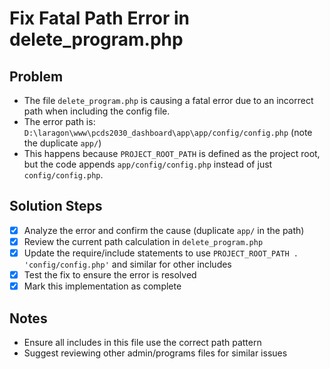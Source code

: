 # Fix Fatal Path Error in delete_program.php

## Problem
- The file `delete_program.php` is causing a fatal error due to an incorrect path when including the config file.
- The error path is: `D:\laragon\www\pcds2030_dashboard\app\app/config/config.php` (note the duplicate `app/`)
- This happens because `PROJECT_ROOT_PATH` is defined as the project root, but the code appends `app/config/config.php` instead of just `config/config.php`.

## Solution Steps
- [x] Analyze the error and confirm the cause (duplicate `app/` in the path)
- [x] Review the current path calculation in `delete_program.php`
- [x] Update the require/include statements to use `PROJECT_ROOT_PATH . 'config/config.php'` and similar for other includes
- [x] Test the fix to ensure the error is resolved
- [x] Mark this implementation as complete

## Notes
- Ensure all includes in this file use the correct path pattern
- Suggest reviewing other admin/programs files for similar issues
